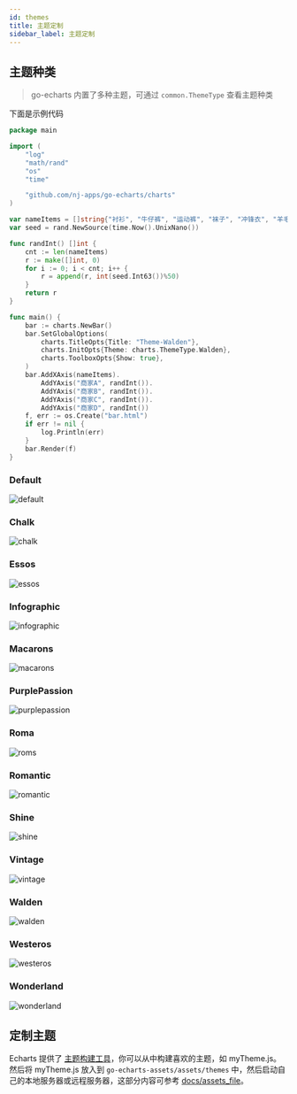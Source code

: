 ```yaml
---
id: themes
title: 主题定制
sidebar_label: 主题定制
---
```


## 主题种类

> go-echarts 内置了多种主题，可通过 `common.ThemeType` 查看主题种类

下面是示例代码
```go
package main

import (
    "log"
    "math/rand"
    "os"
    "time"

    "github.com/nj-apps/go-echarts/charts"
)

var nameItems = []string{"衬衫", "牛仔裤", "运动裤", "袜子", "冲锋衣", "羊毛衫"}
var seed = rand.NewSource(time.Now().UnixNano())

func randInt() []int {
    cnt := len(nameItems)
    r := make([]int, 0)
    for i := 0; i < cnt; i++ {
        r = append(r, int(seed.Int63())%50)
    }
    return r
}

func main() {
    bar := charts.NewBar()
    bar.SetGlobalOptions(
        charts.TitleOpts{Title: "Theme-Walden"},
        charts.InitOpts{Theme: charts.ThemeType.Walden},
        charts.ToolboxOpts{Show: true},
    )
    bar.AddXAxis(nameItems).
        AddYAxis("商家A", randInt()).
        AddYAxis("商家B", randInt()).
        AddYAxis("商家C", randInt()).
        AddYAxis("商家D", randInt())
    f, err := os.Create("bar.html")
    if err != nil {
        log.Println(err)
    }
    bar.Render(f)
}
```

### Default

![default](https://user-images.githubusercontent.com/19553554/52496989-dddeab80-2c0f-11e9-93a6-fe0371fde99d.png)

### Chalk

![chalk](https://user-images.githubusercontent.com/19553554/52496994-dfa86f00-2c0f-11e9-88c2-8bd7f05027cd.png)

### Essos

![essos](https://user-images.githubusercontent.com/19553554/52496997-e0410580-2c0f-11e9-8a47-7d3025184217.png)

### Infographic

![infographic](https://user-images.githubusercontent.com/19553554/52497000-e0d99c00-2c0f-11e9-8f5d-19dccf8c4a7c.png)

### Macarons

![macarons](https://user-images.githubusercontent.com/19553554/52496991-de774200-2c0f-11e9-8c2f-1d25f2d4df6e.png)

### PurplePassion

![purplepassion](https://user-images.githubusercontent.com/19553554/52497002-e1723280-2c0f-11e9-8022-d74923278bcc.png)

### Roma

![roms](https://user-images.githubusercontent.com/19553554/52496990-de774200-2c0f-11e9-8b12-3bc2a87523cb.png)

### Romantic

![romantic](https://user-images.githubusercontent.com/19553554/52496993-df0fd880-2c0f-11e9-9f63-7b374826ae6c.png)

### Shine

![shine](https://user-images.githubusercontent.com/19553554/52496996-e0410580-2c0f-11e9-9626-de5451661758.png)

### Vintage

![vintage](https://user-images.githubusercontent.com/19553554/52496999-e0410580-2c0f-11e9-8999-d4988c15adba.png)

### Walden

![walden](https://user-images.githubusercontent.com/19553554/52497001-e1723280-2c0f-11e9-924e-3fb0505d42c0.png)

### Westeros

![westeros](https://user-images.githubusercontent.com/19553554/52497003-e20ac900-2c0f-11e9-9b6b-b94ee89a05e6.png)

### Wonderland

![wonderland](https://user-images.githubusercontent.com/19553554/52497004-e20ac900-2c0f-11e9-8ec7-75525ab9ef37.png)

## 定制主题

Echarts 提供了 [主题构建工具](http://echarts.baidu.com/theme-builder/)，你可以从中构建喜欢的主题，如 myTheme.js。然后将 myTheme.js 放入到 `go-echarts-assets/assets/themes` 中，然后启动自己的本地服务器或远程服务器，这部分内容可参考 [docs/assets_file](docs/assets_file)。